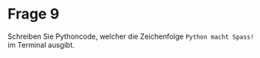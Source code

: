 # Frage 9

Schreiben Sie Pythoncode, welcher die Zeichenfolge `Python macht Spass!` im Terminal ausgibt.